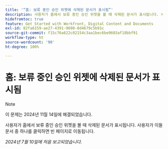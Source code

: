 ```yaml
---
title: '“홈: 보류 중인 승인 위젯에 삭제된 문서가 표시됨”'
description: 사용자가 홈에서 보류 중인 승인 위젯을 볼 때 삭제된 문서가 표시됩니다. 사용자가 이들 문서 중 하나를 클릭하면 빈 페이지로 이동됩니다.
hidefromtoc: true
feature: Get Started with Workfront, Digital Content and Documents
exl-id: 82fa6159-ae27-4391-9690-8d4679c5b91c
source-git-commit: f15c76a622c02154c3aa1bec6be9603af18bbf91
workflow-type: ht
source-wordcount: '90'
ht-degree: 100%

---
```


# 홈: 보류 중인 승인 위젯에 삭제된 문서가 표시됨

>[!NOTE]
>
>이 문제는 2024년 11월 14일에 해결되었습니다.

사용자가 홈에서 보류 중인 승인 위젯을 볼 때 삭제된 문서가 표시됩니다. 사용자가 이들 문서 중 하나를 클릭하면 빈 페이지로 이동됩니다.

_2024년 7월 10일에 처음 보고되었습니다._
